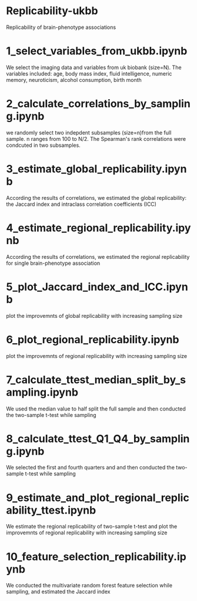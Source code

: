 # Replicability-ukbb
Replicability of brain-phenotype associations

# 1_select_variables_from_ukbb.ipynb
We select the imaging data and variables from uk biobank (size=N).
The variables included: age, body mass index, fluid intelligence, numeric memory, neuroticism, alcohol consumption, birth month

# 2_calculate_correlations_by_sampling.ipynb
we randomly select two indepdent subsamples (size=n)from the full sample. n ranges from 100 to N/2. The Spearman's rank correlations were condcuted in two subsamples.

# 3_estimate_global_replicability.ipynb
According the results of correlations, we estimated the global replicability: the Jaccard index and intraclass correlation coefficients (ICC)

# 4_estimate_regional_replicability.ipynb
According the results of correlations, we estimated the regional replicability for single brain-phenotype association

# 5_plot_Jaccard_index_and_ICC.ipynb
plot the improvemnts of global replicability with increasing sampling size

# 6_plot_regional_replicability.ipynb
plot the improvemnts of regional replicability with increasing sampling size

# 7_calculate_ttest_median_split_by_sampling.ipynb
We used the median value to half split the full sample and then conducted the two-sample t-test while sampling

# 8_calculate_ttest_Q1_Q4_by_sampling.ipynb
We selected the first and fourth quarters and and then conducted the two-sample t-test while sampling

# 9_estimate_and_plot_regional_replicability_ttest.ipynb
We estimate the regional replicability of two-sample t-test and plot the improvemnts of regional replicability with increasing sampling size

# 10_feature_selection_replicability.ipynb
We conducted the multivariate random forest feature selection while sampling, and estimated the Jaccard index

